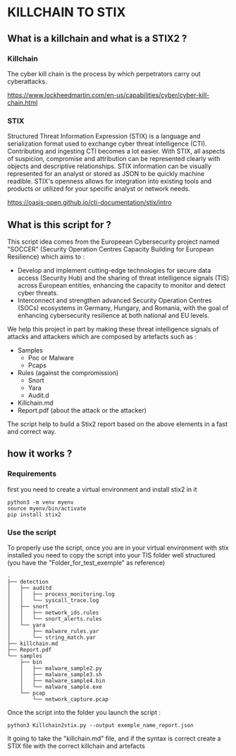 
# KILLCHAIN TO STIX
                                                                     
## What is a killchain and what is a STIX2 ? 

### Killchain

The cyber kill chain is the process by which perpetrators carry out cyberattacks.

https://www.lockheedmartin.com/en-us/capabilities/cyber/cyber-kill-chain.html

### STIX

Structured Threat Information Expression (STIX) is a language and serialization format used to exchange cyber threat intelligence (CTI).
Contributing and ingesting CTI becomes a lot easier. With STIX, all aspects of suspicion, compromise and attribution can be represented clearly with objects and descriptive relationships. STIX information can be visually represented for an analyst or stored as JSON to be quickly machine readible. STIX's openness allows for integration into existing tools and products or utilized for your specific analyst or network needs.

https://oasis-open.github.io/cti-documentation/stix/intro

## What is this script for ? 

This script idea comes from the Europeean Cybersecurity project named "SOCCER" (Security Operation Centres Capacity Building for European Resilience) which aims to :

- Develop and implement cutting-edge technologies for secure data access (Security Hub) and the sharing of threat intelligence signals (TIS) across European entities, enhancing the capacity to monitor and detect cyber threats.
- Interconnect and strengthen advanced Security Operation Centres (SOCs) ecosystems in Germany, Hungary, and Romania, with the goal of enhancing cybersecurity resilience at both national and EU levels.

We help this project in part by making these threat intelligence signals of attacks and attackers which are composed by artefacts such as :

- Samples
    - Poc or Malware
    - Pcaps
-  Rules (against the compromission)
    - Snort
    - Yara
    - Audit.d
- Killchain.md 
- Report.pdf (about the attack or the attacker)

The script help to build a Stix2 report based on the above elements in a fast and correct way.

## how it works ? 

### Requirements 

first you need to create a virtual environment 
and install stix2 in it 

```
python3 -m venv myenv
source myenv/bin/activate
pip install stix2 
```

### Use the script 

To properly use the script, once you are in your virtual environment with stix installed you need to copy the script into your TIS folder well structured (you have the "Folder_for_test_exemple" as reference)


```
.
├── detection
│   ├── auditd
│   │   ├── process_monitoring.log
│   │   └── syscall_trace.log
│   ├── snort
│   │   ├── network_ids.rules
│   │   └── snort_alerts.rules
│   └── yara
│       ├── malware_rules.yar
│       └── string_match.yar
├── killchain.md
├── Report.pdf
└── samples
    ├── bin
    │   ├── malware_sample2.py
    │   ├── malware_sample3.sh
    │   ├── malware_sample4.bin
    │   └── malware_sample.exe
    └── pcap
        └── network_capture.pcap
```


Once the script into the folder you launch the script :

```
python3 Killchain2stix.py --output exemple_name_report.json 
```


It going to take the "killchain.md" file, and if the syntax is correct create a STIX file with the correct killchain and artefacts
